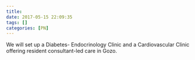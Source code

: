 ```yaml
---
title:
date: 2017-05-15 22:09:35
tags: []
categories: [PN]
---
```


We will set up a Diabetes- Endocrinology Clinic and a Cardiovascular Clinic offering resident consultant-led care in Gozo.